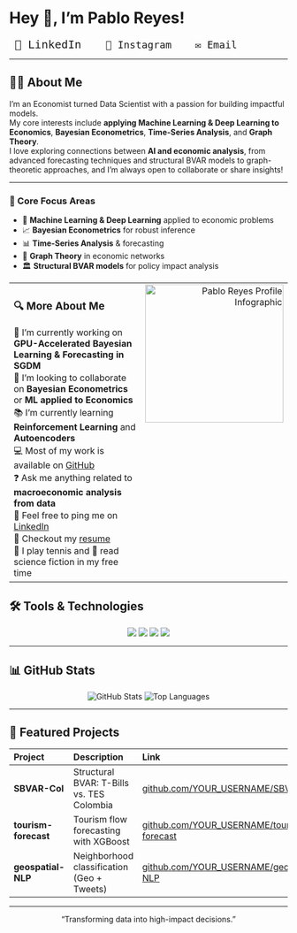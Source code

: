 # Hey 👋, I’m **Pablo Reyes**!

<p align="left">
  <a href="https://www.linkedin.com/in/pablo-alejandro-reyes-granados/" target="_blank" rel="noreferrer" style="text-decoration:none">
    <kbd style="
      font-size: 20px;    
      padding:6px 10px;  
      border-radius: 10px; 
    ">
      🔗 LinkedIn
    </kbd>
  </a>
  <a href="https://www.instagram.com/pablo.reyes8/" target="_blank" rel="noreferrer" style="text-decoration:none; margin-left:12px">
    <kbd style="font-size:18px; padding:6px 10px; border-radius:6px;">
      📸 Instagram
    </kbd>
  </a>
  <a href="mailto:alejogranados229@gmail.com" target="_blank" rel="noreferrer" style="text-decoration:none; margin-left:12px">
    <kbd style="font-size:18px; padding:6px 10px; border-radius:6px;">
      ✉️ Email
    </kbd>
  </a>
</p>

---

## 👨‍💻 About Me

I’m an Economist turned Data Scientist with a passion for building impactful models.  
My core interests include **applying Machine Learning & Deep Learning to Economics**, **Bayesian Econometrics**, **Time-Series Analysis**, and **Graph Theory**.  
I love exploring connections between **AI and economic analysis**, from advanced forecasting techniques and structural BVAR models to graph-theoretic approaches, and I’m always open to collaborate or share insights!

---

### 🔧 Core Focus Areas

- 🤖 **Machine Learning & Deep Learning** applied to economic problems  
- 📈 **Bayesian Econometrics** for robust inference  
- 📊 **Time-Series Analysis** & forecasting  
- 🔗 **Graph Theory** in economic networks  
- 🏛️ **Structural BVAR models** for policy impact analysis  

<table>
  <tr>
    <td valign="top">
    <h3>🔍 More About Me </h3>
    <ul style="margin: 0; padding: 0; list-style: none;">
      <li style="margin: 2px 0;">🚧 I’m currently working on <strong>GPU-Accelerated Bayesian Learning &amp; Forecasting in SGDM</strong></li>
      <li style="margin: 2px 0;">🤝 I’m looking to collaborate on <strong>Bayesian Econometrics</strong> or <strong>ML applied to Economics</strong></li>
      <li style="margin: 2px 0;">📚 I’m currently learning <strong>Reinforcement Learning</strong> and <strong>Autoencoders</strong></li>
      <li style="margin: 2px 0;">💻 Most of my work is available on <a href="https://github.com/YOUR_USERNAME">GitHub</a></li>
      <li style="margin: 2px 0;">❓ Ask me anything related to <strong>macroeconomic analysis from data</strong></li>
      <li style="margin: 2px 0;">🔗 Feel free to ping me on <a href="https://www.linkedin.com/in/pablo-alejandro-reyes-granados/">LinkedIn</a></li>
      <li style="margin: 2px 0;">📄 Checkout my <a href="./Hoja_de_Vida_Ingles.pdf">resume</a></li>
      <li style="margin: 2px 0;">🎾 I play tennis and 📖 read science fiction in my free time</li>
    </ul>
    </td>
    <td valign="top" align="right">
    <img src="./assets/image.png"
         alt="Pablo Reyes Profile Infographic"
         width="250"/>
    </td>
  </tr>
</table>


## 🛠️ Tools & Technologies

<p align="center">
  <img src="https://img.shields.io/badge/Python-3776AB?style=flat&logo=python&logoColor=white" />
  <img src="https://img.shields.io/badge/PyTorch-EE4C2C?style=flat&logo=pytorch&logoColor=white" />
  <img src="https://img.shields.io/badge/Stata-0A2239?style=flat&logo=stata&logoColor=white" />
  <img src="https://img.shields.io/badge/GitHub%20Actions-2088FF?style=flat&logo=githubactions&logoColor=white" />
  <!-- add more badges from https://shields.io/ -->
</p>

---

## 📊 GitHub Stats

<p align="center">
  <img src="https://github-readme-stats.vercel.app/api?username=YOUR_USERNAME&show_icons=true&theme=dark" alt="GitHub Stats" />
  <img src="https://github-readme-stats.vercel.app/api/top-langs/?username=YOUR_USERNAME&layout=compact&theme=dark" alt="Top Languages" />
</p>

---

## 🚀 Featured Projects

| Project               | Description                                  | Link                                                         |
| :-------------------- | :------------------------------------------- | :----------------------------------------------------------- |
| **SBVAR-Col**         | Structural BVAR: T-Bills vs. TES Colombia    | [github.com/YOUR_USERNAME/SBVAR-Col](https://github.com/YOUR_USERNAME/SBVAR-Col) |
| **tourism-forecast**   | Tourism flow forecasting with XGBoost        | [github.com/YOUR_USERNAME/tourism-forecast](https://github.com/YOUR_USERNAME/tourism-forecast) |
| **geospatial-NLP**    | Neighborhood classification (Geo + Tweets)   | [github.com/YOUR_USERNAME/geospatial-NLP](https://github.com/YOUR_USERNAME/geospatial-NLP) |

---

<p align="center">
  “Transforming data into high-impact decisions.”
</p>
